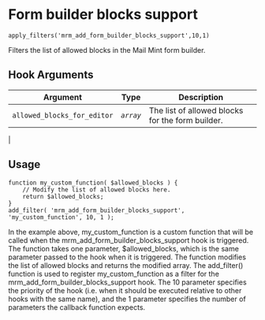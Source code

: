 # Form builder blocks support

<Badge type="tip" vertical="top" text="Mail Mint Core" /> <Badge type="warning" vertical="top" text="Basic" />

```apply_filters('mrm_add_form_builder_blocks_support',10,1)```

Filters the list of allowed blocks in the  Mail Mint form builder.


## Hook Arguments

| Argument     | Type       | Description                                      |
|--------------|------------|--------------------------------------------------|
| `allowed_blocks_for_editor`      | _`array`_  | The list of allowed blocks for the form builder. |
|


## Usage

```
function my_custom_function( $allowed_blocks ) {
    // Modify the list of allowed blocks here.
    return $allowed_blocks;
}
add_filter( 'mrm_add_form_builder_blocks_support', 'my_custom_function', 10, 1 );

```
In the example above, my_custom_function is a custom function that will be called when the mrm_add_form_builder_blocks_support hook is triggered. The function takes one parameter, $allowed_blocks, which is the same parameter passed to the hook when it is triggered. The function modifies the list of allowed blocks and returns the modified array.
The add_filter() function is used to register my_custom_function as a filter for the mrm_add_form_builder_blocks_support hook. The 10 parameter specifies the priority of the hook (i.e. when it should be executed relative to other hooks with the same name), and the 1 parameter specifies the number of parameters the callback function expects.
